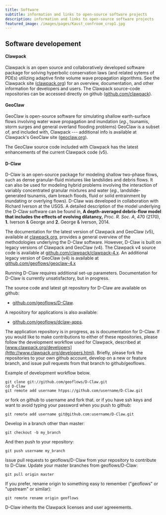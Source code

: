```yaml
---
title: Software
subtitle: information and links to open-source software projects
description: information and links to open-source software projects
featured_image: /images/pages/Kaust_confroom_crop1.jpg
---
```


## Software developement

#### Clawpack

Clawpack is an open source and collaboratively developed software package for solving hyperbolic conservation laws (and related sytems of PDEs) utilizing adaptive finite volume wave propagation algorithms. See the Clawpack site ([clawpack.org](http://www.clawpack.org)) for an overview, documentation, and other information for developers and users. The Clawpack source-code repositories can be accessed directly on github ([github.com/clawpack](https://github.com/clawpack)).


#### GeoClaw

GeoClaw is open-source software for simulating shallow earth-surface flows involving water wave propagation and inundation (*eg.*, tsunamis, storm surges and general overland flooding problems) GeoClaw is a subset of, and included with, Clawpack --- additional info is available at Clawpack's GeoClaw site ([geoclaw.org](http://www.geoclaw.org)). 

The GeoClaw source code included with Clawpack has the latest enhancements of the current Clawpack code (v5). 

#### D-Claw

D-Claw is an open-source package for modeling shallow two-phase flows, such as dense granular-fluid mixtures like landslides and debris flows. It can also be used for modeling hybrid problems involving the interaction of variably concentrated granular mixtures and water (*eg.*, landslide-generated tsunamis, dam breach floods, fluid or solid entrainment by inundating or overlying flows). D-Claw was developed in collaboration with Richard Iverson at the USGS. A detailed description of the model underlying the D-Claw software can be found in, **A depth-averaged debris-flow model that includes the effects of evolving dilatancy,** *Proc. R. Soc. A*, 470 (2170), **1.** Iverson & George and **2.** George & Iverson, 2014. 

The documentation for the latest version of Clawpack and GeoClaw (v5), available at [clawpack.org](http://www.clawpack.org), provides a general overview of the methodologies underlying the D-Claw software. However, D-Claw is built on legacy versions of Clawpack and GeoClaw (v4). The Clawpack v4 source code is available at [github.com/clawpack/clawpack-4.x](https://github.com/clawpack/clawpack4.x). An additional legacy version of GeoClaw (v4) is available at [github.com/geoflows/geoclaw-4.x](https://github.com/geoflows/geoclaw4.x)

Running D-Claw requires additional set-up parameters. Documentation for D-Claw is currently unsatisfactory, but in progress.

The source code and latest git repository for D-Claw are available on github:

* [github.com/geoflows/D-Claw](https://github.com/geoflows/D-Claw).

A repository for applications is also available:

* [github.com/geoflows/dclaw-apps](https://github.com/geoflows/dclaw-apps).

The application repository is in progress, as is documentation for D-Claw. If you would like to make contributions to either of these repositories, please follow the development workflow used for Clawpack, described at [www.clawpack.org/developers](http://www.clawpack.org/developers.html). Briefly, please fork the repositories to your own github account, develop on a new or feature branch, and issue pull requests from that branch to github/geoflows.

Example of development workflow below. 

```
git clone git://github.com/geoflows/D-Claw.git
cd D-Claw
git remote add username htpps://github.com/username/D-Claw.git
```
or fork on github to username and fork that.
or if you have ssh keys and want to avoid typing your password when you push to github:

```
git remote add username git@github.com:username/D-Claw.git
```
Develop in a branch other than master:
```
git checkout -b my_branch
```
And then push to your repository:
```
git push username my_branch
```
Issue pull requests to geoflows/D-Claw from your repository to contribute to D-Claw. Update your master branches from geoflows/D-Claw:
```
git pull origin master
```
If you prefer, rename origin to something easy to remember ("geoflows" or "upstream" or similar):
```
git remote rename origin geoflows
```

D-Claw inherits the Clawpack licenses and user agreeements. 




